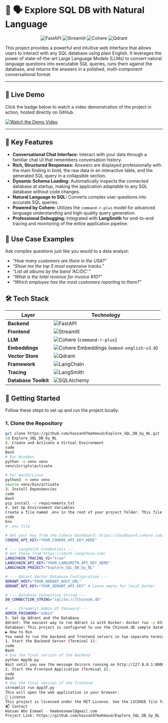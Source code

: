# 📄 🗣️ Explore SQL DB with Natural Language

<div align="center">

![FastAPI](https://img.shields.io/badge/FastAPI-005571?style=for-the-badge&logo=fastapi)
![Streamlit](https://img.shields.io/badge/Streamlit-FF4B4B?style=for-the-badge&logo=streamlit&logoColor=white)
![Cohere](https://img.shields.io/badge/Cohere-3755F9?style=for-the-badge&logo=cohere&logoColor=white)
![Qdrant](https://img.shields.io/badge/Qdrant-AC1431?style=for-the-badge&logo=qdrant&logoColor=white)

</div>

This project provides a powerful and intuitive web interface that allows users to interact with any SQL database using plain English. It leverages the power of state-of-the-art Large Language Models (LLMs) to convert natural language questions into executable SQL queries, runs them against the database, and returns the answers in a polished, multi-component conversational format.

---

## 🎥 Live Demo

Click the badge below to watch a video demonstration of the project in action, hosted directly on GitHub.

[![Watch the Demo Video](https://img.shields.io/badge/Watch-Demo%20Video-red?style=for-the-badge&logo=youtube)](https://github.com/hassan97mahmoud/Explore_SQL_DB_by_NL/blob/main/demo/speek_SQL_demo.mp4)

---

## 🚀 Key Features

-   **Conversational Chat Interface:** Interact with your data through a familiar chat UI that remembers conversation history.
-   **Rich, Structured Responses:** Answers are displayed professionally with the main finding in bold, the raw data in an interactive table, and the generated SQL query in a collapsible section.
-   **Dynamic Schema Loading:** Automatically inspects the connected database at startup, making the application adaptable to any SQL database without code changes.
-   **Natural Language to SQL:** Converts complex user questions into accurate SQL queries.
-   **Powered by Cohere:** Utilizes the `command-r-plus` model for advanced language understanding and high-quality query generation.
-   **Professional Debugging:** Integrated with **LangSmith** for end-to-end tracing and monitoring of the entire application pipeline.

## 🧠 Use Case Examples

Ask complex questions just like you would to a data analyst:

-   *“How many customers are there in the USA?”*
-   *“Show me the top 5 most expensive tracks.”*
-   *“List all albums by the band 'AC/DC'.”*
-   *“What is the total revenue for invoice #10?”*
-   *“Which employee has the most customers reporting to them?”*

## 🛠️ Tech Stack

| Layer                | Technology                                                                                                                                                                                          |
| -------------------- | --------------------------------------------------------------------------------------------------------------------------------------------------------------------------------------------------- |
| **Backend**          | ![FastAPI](https://img.shields.io/badge/FastAPI-005571?style=for-the-badge&logo=fastapi)                                                                                                             |
| **Frontend**         | ![Streamlit](https://img.shields.io/badge/Streamlit-FF4B4B?style=for-the-badge&logo=streamlit&logoColor=white)                                                                                       |
| **LLM**              | ![Cohere](https://img.shields.io/badge/Cohere-3755F9?style=for-the-badge&logo=cohere&logoColor=white) (`command-r-plus`)                                                                              |
| **Embeddings**       | ![Cohere Embeddings](https://img.shields.io/badge/Cohere%20Embeddings-3755F9?style=for-the-badge&logo=cohere&logoColor=white) (`embed-english-v3.0`)                                                  |
| **Vector Store**     | ![Qdrant](https://img.shields.io/badge/Qdrant-AC1431?style=for-the-badge&logo=qdrant&logoColor=white)                                                                                                 |
| **Framework**        | ![LangChain](https://img.shields.io/badge/LangChain-008653?style=for-the-badge&logo=langchain&logoColor=white)                                                                                       |
| **Tracing**          | ![LangSmith](https://img.shields.io/badge/LangSmith-FD6801?style=for-the-badge&logo=langsmith&logoColor=white)                                                                                        |
| **Database Toolkit** | ![SQLAlchemy](https://img.shields.io/badge/SQLAlchemy-D71F00?style=for-the-badge&logo=sqlalchemy&logoColor=white)                                                                                     |

## 📁 Getting Started

Follow these steps to set up and run the project locally.

### 1. Clone the Repository
```bash
git clone https://github.com/hassan97mahmoud/Explore_SQL_DB_by_NL.git
cd Explore_SQL_DB_by_NL
2. Create and Activate a Virtual Environment
code
Bash
# For Windows
python -m venv venv
venv\Scripts\activate

# For macOS/Linux
python3 -m venv venv
source venv/bin/activate
3. Install Dependencies
code
Bash
pip install -r requirements.txt
4. Set Up Environment Variables
Create a file named .env in the root of your project folder. This file stores your secret credentials and is ignored by Git.
code
Env
# .env file

# Get your key from the Cohere Dashboard: https://dashboard.cohere.com/
COHERE_API_KEY="YOUR_COHERE_API_KEY_HERE"

# --- LangSmith Credentials ---
# Get these from https://smith.langchain.com/
LANGCHAIN_TRACING_V2="true"
LANGCHAIN_API_KEY="YOUR_LANGSMITH_API_KEY_HERE"
LANGCHAIN_PROJECT="Explore_SQL_DB_by_NL"

# --- Qdrant Vector Database Configuration ---
QDRANT_HOST="YOUR_QDRANT_HOST_URL"
QDRANT_API_KEY="YOUR_QDRANT_API_KEY" # Leave empty for local Docker

# --- Database Connection String ---
DB_CONNECTION_STRING="sqlite:///Chinook.db"

# --- Streamlit Admin UI Password ---
ADMIN_PASSWORD="admin"
5. Set Up Qdrant and the Database
Qdrant: The easiest way to run Qdrant is with Docker: docker run -p 6333:6333 qdrant/qdrant
Database: This project is configured to use the Chinook.db sample database. Ensure this file is in your project directory.
▶️ How to Run
You need to run the backend and frontend servers in two separate terminals.
1. Start the Backend Server (Terminal 1):
code
Bash
# Use the final version of the backend
python App3b.py
Wait until you see the message Uvicorn running on http://127.0.0.1:8000.
2. Start the Frontend Application (Terminal 2):
code
Bash
# Use the final version of the frontend
streamlit run App3f.py
This will open the web application in your browser.
📄 License
This project is licensed under the MIT License. See the LICENSE file for more details.
📬 Contact
Hassan Abu Esmael - hmaboesmael@gmail.com
Project Link: https://github.com/hassan97mahmoud/Explore_SQL_DB_by_NL